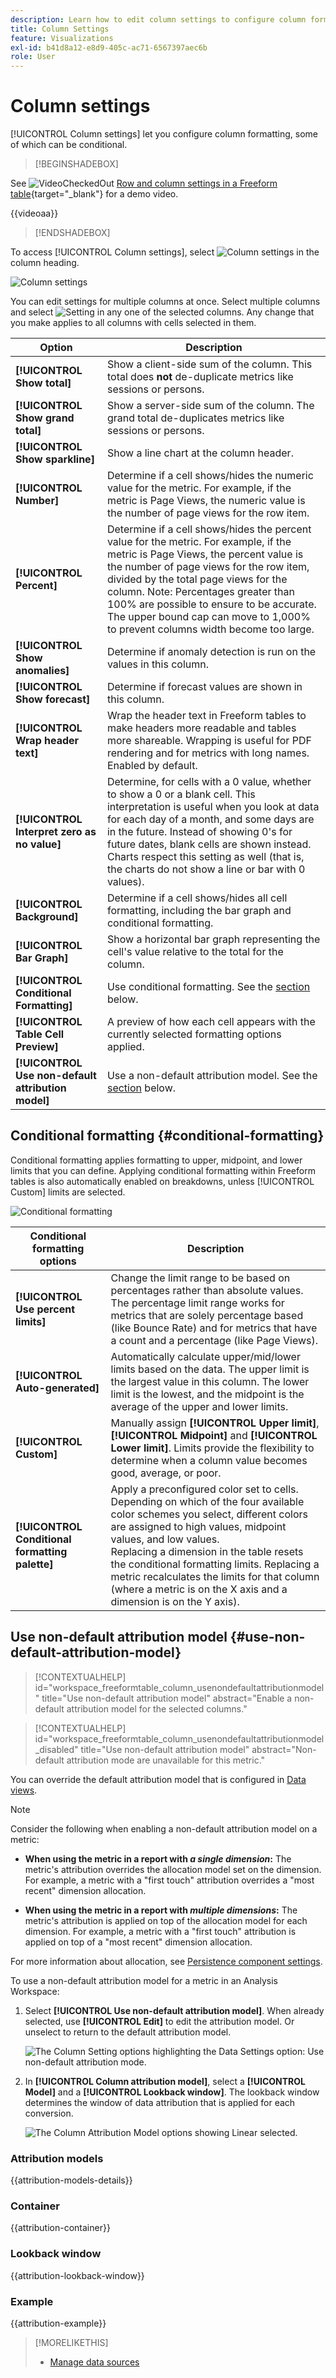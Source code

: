```yaml
---
description: Learn how to edit column settings to configure column formatting, some of which can be conditional.
title: Column Settings
feature: Visualizations
exl-id: b41d8a12-e8d9-405c-ac71-6567397aec6b
role: User
---
```

# Column settings

[!UICONTROL Column settings] let you configure column formatting, some of which can be conditional.


>[!BEGINSHADEBOX]

See ![VideoCheckedOut](/help/assets/icons/VideoCheckedOut.svg) [Row and column settings in a Freeform table](https://video.tv.adobe.com/v/40382/?quality=12&learn=on){target="_blank"} for a demo video.

{{videoaa}}

>[!ENDSHADEBOX]


To access [!UICONTROL Column settings], select ![Column settings](https://spectrum.adobe.com/static/icons/workflow_18/Smock_Settings_18_N.svg) in the column heading.

![Column settings](assets/column-settings.png)


You can edit settings for multiple columns at once. Select multiple columns and select ![Setting](/help/assets/icons/Setting.svg) in any one of the selected columns. Any change that you make applies to all columns with cells selected in them.

| Option | Description |
| --- | --- |
| **[!UICONTROL Show total]** | Show a client-side sum of the column. This total does **not** de-duplicate metrics like sessions or persons. |
| **[!UICONTROL Show grand total]** | Show a server-side sum of the column. The grand total de-duplicates metrics like sessions or persons. |
| **[!UICONTROL Show sparkline]** | Show a line chart at the column header. | 
| **[!UICONTROL Number]** | Determine if a cell shows/hides the numeric value for the metric. For example, if the metric is Page Views, the numeric value is the number of page views for the row item. |
| **[!UICONTROL Percent]** | Determine if a cell shows/hides the percent value for the metric. For example, if the metric is Page Views, the percent value is the number of page views for the row item, divided by the total page views for the column.  Note: Percentages greater than 100% are possible to ensure to be accurate. The upper bound cap can move to 1,000% to prevent columns width become too large. |
| **[!UICONTROL Show anomalies]** | Determine if anomaly detection is run on the values in this column. |
| **[!UICONTROL Show forecast]** | Determine if forecast values are shown in this column. |
| **[!UICONTROL Wrap header text]** | Wrap the header text in Freeform tables to make headers more readable and tables more shareable. Wrapping is useful for PDF rendering and for metrics with long names. Enabled by default. |
| **[!UICONTROL Interpret zero as no value]** | Determine, for cells with a 0 value, whether to show a 0 or a blank cell. This interpretation is useful when you look at data for each day of a month, and some days are in the future.  Instead of showing 0's for future dates, blank cells are shown instead. Charts respect this setting as well (that is, the charts do not show a line or bar with 0 values). |
| **[!UICONTROL Background]** | Determine if a cell shows/hides all cell formatting, including the bar graph and conditional formatting. |
| **[!UICONTROL Bar Graph]** | Show a horizontal bar graph representing the cell's value relative to the total for the column. |
| **[!UICONTROL Conditional Formatting]** | Use conditional formatting. See the [section](#conditional-formatting) below. |
| **[!UICONTROL Table Cell Preview]** | A preview of how each cell appears with the currently selected formatting options applied. |
| **[!UICONTROL Use non-default attribution model]** | Use a non-default attribution model. See the [section](#use-non-default-attribution-model) below. | 

## Conditional formatting {#conditional-formatting}

Conditional formatting applies formatting to upper, midpoint, and lower limits that you can define. Applying conditional formatting within Freeform tables is also automatically enabled on breakdowns, unless [!UICONTROL Custom] limits are selected.

![Conditional formatting](./assets/conditional-formatting.png)

| Conditional formatting options | Description |
| --- | --- |
|**[!UICONTROL Use percent limits]** | Change the limit range to be based on percentages rather than absolute values. The percentage limit range works for metrics that are solely percentage based (like Bounce Rate) and for metrics that have a count and a percentage (like Page Views). |
| **[!UICONTROL Auto-generated]**| Automatically calculate upper/mid/lower limits based on the data. The upper limit is the largest value in this column. The lower limit is the lowest, and the midpoint is the average of the upper and lower limits. |
| **[!UICONTROL Custom]** | Manually assign **[!UICONTROL Upper limit]**, **[!UICONTROL Midpoint]** and **[!UICONTROL Lower limit]**. Limits provide the flexibility to determine when a column value becomes good, average, or poor. |
| **[!UICONTROL Conditional formatting palette]** | Apply a preconfigured color set to cells. Depending on which of the four available color schemes you select, different colors are assigned to high values, midpoint values, and low values. <br> Replacing a dimension in the table resets the conditional formatting limits. Replacing a metric recalculates the limits for that column (where a metric is on the X axis and a dimension is on the Y axis). |

## Use non-default attribution model {#use-non-default-attribution-model}

<!-- markdownlint-disable MD034 -->

>[!CONTEXTUALHELP]
>id="workspace_freeformtable_column_usenondefaultattributionmodel"
>title="Use non-default attribution model"
>abstract="Enable a non-default attribution model for the selected columns."

<!-- markdownlint-enable MD034 -->

<!-- markdownlint-disable MD034 -->

>[!CONTEXTUALHELP]
>id="workspace_freeformtable_column_usenondefaultattributionmodel_disabled"
>title="Use non-default attribution model"
>abstract="Non-default attribution mode are unavailable for this metric."

<!-- markdownlint-enable MD034 -->



You can override the default attribution model that is configured in [Data views](/help/data-views/component-settings/attribution.md).

>[!NOTE]
>
>Consider the following when enabling a non-default attribution model on a metric:
>
>* **When using the metric in a report with *a single dimension*:** The metric's attribution overrides the allocation model set on the dimension. For example, a metric with a "first touch" attribution overrides a "most recent" dimension allocation.
>
>* **When using the metric in a report with *multiple dimensions*:** The metric's attribution is applied on top of the allocation model for each dimension. For example, a metric with a "first touch" attribution is applied on top of a "most recent" dimension allocation.
>
> For more information about allocation, see [Persistence component settings](/help/data-views/component-settings/persistence.md).

To use a non-default attribution model for a metric in an Analysis Workspace:

1. Select **[!UICONTROL Use non-default attribution model]**. When already selected, use **[!UICONTROL Edit]** to edit the attribution model. Or unselect to return to the default attribution model.

   ![The Column Setting options highlighting the Data Settings option: Use non-default attribution mode.](assets/attribution-checkbox.png)

2. In **[!UICONTROL Column attribution model]**, select a **[!UICONTROL Model]** and a **[!UICONTROL Lookback window]**. The lookback window determines the window of data attribution that is applied for each conversion.

   ![The Column Attribution Model options showing Linear selected.](assets/attribution-select.png)


### Attribution models

{{attribution-models-details}}

### Container

{{attribution-container}}

### Lookback window

{{attribution-lookback-window}}

### Example

{{attribution-example}}

>[!MORELIKETHIS]
>
>* [Manage data sources](/help/analysis-workspace/visualizations/t-sync-visualization.md)
